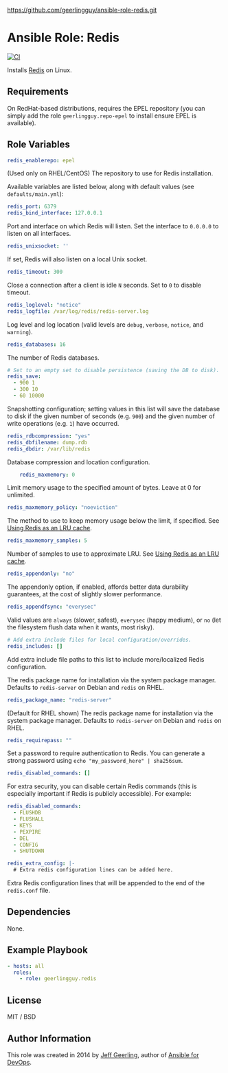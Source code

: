 https://github.com/geerlingguy/ansible-role-redis.git
# Ansible Role: Redis

[![CI](https://github.com/geerlingguy/ansible-role-redis/workflows/CI/badge.svg?event=push)](https://github.com/geerlingguy/ansible-role-redis/actions?query=workflow%3ACI)

Installs [Redis](http://redis.io/) on Linux.

## Requirements

On RedHat-based distributions, requires the EPEL repository (you can simply add the role `geerlingguy.repo-epel` to install ensure EPEL is available).

## Role Variables

```yaml
redis_enablerepo: epel
```

(Used only on RHEL/CentOS) The repository to use for Redis installation.

Available variables are listed below, along with default values (see `defaults/main.yml`):

```yaml
redis_port: 6379
redis_bind_interface: 127.0.0.1
```

Port and interface on which Redis will listen. Set the interface to `0.0.0.0` to listen on all interfaces.

```yaml
redis_unixsocket: ''
```

If set, Redis will also listen on a local Unix socket.

```yaml
redis_timeout: 300
```

Close a connection after a client is idle `N` seconds. Set to `0` to disable timeout.

```yaml
redis_loglevel: "notice"
redis_logfile: /var/log/redis/redis-server.log
```

Log level and log location (valid levels are `debug`, `verbose`, `notice`, and `warning`).

```yaml
redis_databases: 16
```

The number of Redis databases.

```yaml
# Set to an empty set to disable persistence (saving the DB to disk).
redis_save:
  - 900 1
  - 300 10
  - 60 10000
```

Snapshotting configuration; setting values in this list will save the database to disk if the given number of seconds (e.g. `900`) and the given number of write operations (e.g. `1`) have occurred.

```yaml
redis_rdbcompression: "yes"
redis_dbfilename: dump.rdb
redis_dbdir: /var/lib/redis
```

Database compression and location configuration.

```yaml
    redis_maxmemory: 0
```

Limit memory usage to the specified amount of bytes. Leave at 0 for unlimited.

```yaml
redis_maxmemory_policy: "noeviction"
```

The method to use to keep memory usage below the limit, if specified. See [Using Redis as an LRU cache](http://redis.io/topics/lru-cache).

```yaml
redis_maxmemory_samples: 5
```

Number of samples to use to approximate LRU. See [Using Redis as an LRU cache](http://redis.io/topics/lru-cache).

```yaml
redis_appendonly: "no"
```

The appendonly option, if enabled, affords better data durability guarantees, at the cost of slightly slower performance.

```yaml
redis_appendfsync: "everysec"
```

Valid values are `always` (slower, safest), `everysec` (happy medium), or `no` (let the filesystem flush data when it wants, most risky).

```yaml
# Add extra include files for local configuration/overrides.
redis_includes: []
```

Add extra include file paths to this list to include more/localized Redis configuration.

The redis package name for installation via the system package manager. Defaults to `redis-server` on Debian and `redis` on RHEL.

```yaml
redis_package_name: "redis-server"
```

(Default for RHEL shown) The redis package name for installation via the system package manager. Defaults to `redis-server` on Debian and `redis` on RHEL.

```yaml
redis_requirepass: ""
```

Set a password to require authentication to Redis. You can generate a strong password using `echo "my_password_here" | sha256sum`.

```yaml
redis_disabled_commands: []
```

For extra security, you can disable certain Redis commands (this is especially important if Redis is publicly accessible). For example:

```yaml
redis_disabled_commands:
  - FLUSHDB
  - FLUSHALL
  - KEYS
  - PEXPIRE
  - DEL
  - CONFIG
  - SHUTDOWN
```

```yaml
redis_extra_config: |-
  # Extra redis configuration lines can be added here.
```

Extra Redis configuration lines that will be appended to the end of the `redis.conf` file.

## Dependencies

None.

## Example Playbook

```yaml
- hosts: all
  roles:
    - role: geerlingguy.redis
```

## License

MIT / BSD

## Author Information

This role was created in 2014 by [Jeff Geerling](https://www.jeffgeerling.com/), author of [Ansible for DevOps](https://www.ansiblefordevops.com/).
